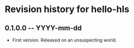 # Revision history for hello-hls

## 0.1.0.0 -- YYYY-mm-dd

* First version. Released on an unsuspecting world.
